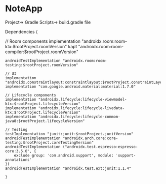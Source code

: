 # NoteApp

Project-> Gradle Scripts-> build.gradle file
 

 
 Dependencies {
 

  // Room components
    implementation "androidx.room:room-ktx:$rootProject.roomVersion"
    kapt "androidx.room:room-compiler:$rootProject.roomVersion"
    
    androidTestImplementation "androidx.room:room-testing:$rootProject.roomVersion"

    // UI
    implementation "androidx.constraintlayout:constraintlayout:$rootProject.constraintLayoutVersion"
    implementation "com.google.android.material:material:1.7.0"

    // Lifecycle components
    implementation "androidx.lifecycle:lifecycle-viewmodel-ktx:$rootProject.lifecycleVersion"
    implementation "androidx.lifecycle:lifecycle-livedata-ktx:$rootProject.lifecycleVersion"
    implementation "androidx.lifecycle:lifecycle-common-java8:$rootProject.lifecycleVersion"

    // Testing
    testImplementation "junit:junit:$rootProject.junitVersion"
    androidTestImplementation "androidx.arch.core:core-testing:$rootProject.coreTestingVersion"
    androidTestImplementation ("androidx.test.espresso:espresso-core:3.5.0", {
        exclude group: 'com.android.support', module: 'support-annotations'
    })
    androidTestImplementation "androidx.test.ext:junit:1.1.4"
     
    }
